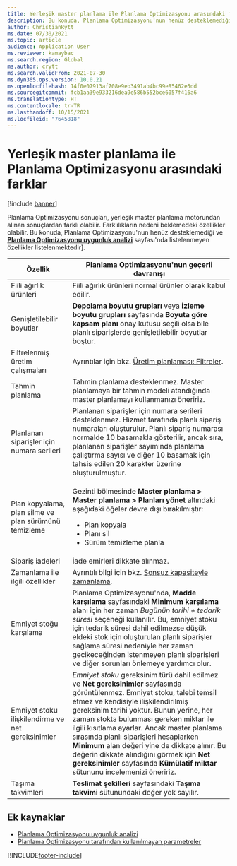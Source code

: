 ```yaml
---
title: Yerleşik master planlama ile Planlama Optimizasyonu arasındaki farklar
description: Bu konuda, Planlama Optimizasyonu'nun henüz desteklemediği ve Planlama Optimizasyonu uygunluk analizi sayfasında listelenmeyen özellikler listelenmektedir.
author: ChristianRytt
ms.date: 07/30/2021
ms.topic: article
audience: Application User
ms.reviewer: kamaybac
ms.search.region: Global
ms.author: crytt
ms.search.validFrom: 2021-07-30
ms.dyn365.ops.version: 10.0.21
ms.openlocfilehash: 14f0e07913af708e9eb3491ab4bc99e85462e5dd
ms.sourcegitcommit: fcb1aa39e933216dea9e586b552bce6057f416a6
ms.translationtype: HT
ms.contentlocale: tr-TR
ms.lasthandoff: 10/15/2021
ms.locfileid: "7645818"
---
```

# <a name="differences-between-built-in-master-planning-and-planning-optimization"></a>Yerleşik master planlama ile Planlama Optimizasyonu arasındaki farklar

[!include [banner](../../includes/banner.md)]

Planlama Optimizasyonu sonuçları, yerleşik master planlama motorundan alınan sonuçlardan farklı olabilir. Farklılıkların nedeni beklemedeki özellikler olabilir. Bu konuda, Planlama Optimizasyonu'nun henüz desteklemediği ve **[Planlama Optimizasyonu uygunluk analizi](planning-optimization-fit-analysis.md)** sayfası'nda listelenmeyen özellikler listelenmektedir].

| Özellik | Planlama Optimizasyonu'nun geçerli davranışı |
|---|---|
| Fiili ağırlık ürünleri | Fiili ağırlık ürünleri normal ürünler olarak kabul edilir.|
| Genişletilebilir boyutlar | **Depolama boyutu grupları** veya **İzleme boyutu grupları** sayfasında **Boyuta göre kapsam planı** onay kutusu seçili olsa bile planlı siparişlerde genişletilebilir boyutlar boştur. |
| Filtrelenmiş üretim çalışmaları | Ayrıntılar için bkz. [Üretim planlaması: Filtreler](production-planning.md#filters). |
| Tahmin planlama | Tahmin planlama desteklenmez. Master planlamaya bir tahmin modeli atandığında master planlamayı kullanmanızı öneririz. |
| Planlanan siparişler için numara serileri | Planlanan siparişler için numara serileri desteklenmez. Hizmet tarafında planlı sipariş numaraları oluşturulur. Planlı sipariş numarası normalde 10 basamakla gösterilir, ancak sıra, planlanan siparişler sayımında planlama çalıştırma sayısı ve diğer 10 basamak için tahsis edilen 20 karakter üzerine oluşturulmuştur. |
| Plan kopyalama, plan silme ve plan sürümünü temizleme | <p>Gezinti bölmesinde **Master planlama \> Master planlama \> Planları yönet** altındaki aşağıdaki öğeler devre dışı bırakılmıştır:</p><ul><li>Plan kopyala</li><li>Planı sil</li><li>Sürüm temizleme planla</li></ul> |
| Sipariş iadeleri | İade emirleri dikkate alınmaz. |
| Zamanlama ile ilgili özellikler | Ayrıntılı bilgi için bkz. [Sonsuz kapasiteyle zamanlama](infinite-capacity-planning.md#limitations). |
| Emniyet stoğu karşılama | Planlama Optimizasyonu'nda, **Madde karşılama** sayfasındaki **Minimum karşılama** alanı için her zaman *Bugünün tarihi + tedarik süresi* seçeneği kullanılır. Bu, emniyet stoku için tedarik süresi dahil edilmezse düşük eldeki stok için oluşturulan planlı siparişler sağlama süresi nedeniyle her zaman gecikeceğinden istenmeyen planlı siparişleri ve diğer sorunları önlemeye yardımcı olur. |
| Emniyet stoku ilişkilendirme ve net gereksinimler | *Emniyet stoku* gereksinim türü dahil edilmez ve **Net gereksinimler** sayfasında görüntülenmez. Emniyet stoku, talebi temsil etmez ve kendisiyle ilişkilendirilmiş gereksinim tarihi yoktur. Bunun yerine, her zaman stokta bulunması gereken miktar ile ilgili kısıtlama ayarlar. Ancak master planlama sırasında planlı siparişleri hesaplarken **Minimum** alan değeri yine de dikkate alınır. Bu değerin dikkate alındığını görmek için **Net gereksinimler** sayfasında **Kümülatif miktar** sütununu incelemenizi öneririz. |
| Taşıma takvimleri | **Teslimat şekilleri** sayfasındaki **Taşıma takvimi** sütunundaki değer yok sayılır. |

## <a name="additional-resources"></a>Ek kaynaklar

- [Planlama Optimizasyonu uygunluk analizi](planning-optimization-fit-analysis.md)
- [Planlama Optimizasyonu tarafından kullanılmayan parametreler](not-used-parameters.md)

[!INCLUDE[footer-include](../../../includes/footer-banner.md)]
